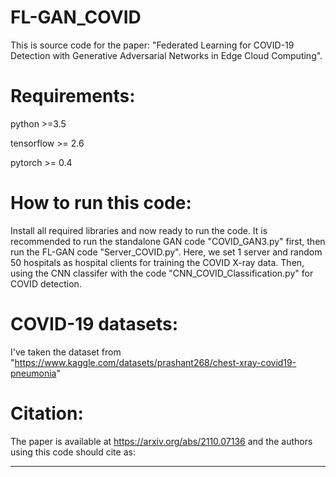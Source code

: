 # FL-GAN_COVID
This is source code for the paper: "Federated Learning for COVID-19 Detection with Generative Adversarial Networks in Edge Cloud Computing".
# Requirements:
python >=3.5

tensorflow >= 2.6

pytorch >= 0.4
# How to run this code: 
Install all required libraries and now ready to run the code. It is recommended to run the standalone GAN code "COVID_GAN3.py" first, then run the FL-GAN code "Server_COVID.py". Here, we set 1 server and random 50 hospitals as hospital clients for training the COVID X-ray data. Then, using the CNN classifer with the code "CNN_COVID_Classification.py" for COVID detection.
# COVID-19 datasets: 
I've taken the dataset from "https://www.kaggle.com/datasets/prashant268/chest-xray-covid19-pneumonia"
# Citation: 
The paper is available at https://arxiv.org/abs/2110.07136 and the authors using this code should cite as: 

--------------------------

